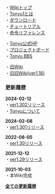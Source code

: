 ・[Wikiトップ](./)  
・[Tonyu1とは](./about)  
・[ダウンロード](./download)  
・[チュートリアル](./tutorial)  
・[命令リファレンス](./reference)  

・[Tonyu公式HP](https://www.tonyu.jp/)  
・[プロジェクトボード](https://www.tonyu.jp/project/top.cgi)  
・[Tonyu BBS](http://www.tonyu.jp/joyful/joyful.cgi)  

・[旧Wiki](http://hoge1e3.sakura.ne.jp/tonyu/wiki/)  
・[旧旧Wiki(ver1.18)](./ver118/html/Tonyu%20System.html)  

### 更新履歴

**2024-02-12**  
・[ver1.302リリース](./download)  
・[Tonyuについて](./about2)  

**2024-02-08**  
・[ver1.301リリース](./download)  

**2022-08-05**  
・[ver1.30リリース](./download)  

**2021-12-12**  
・[ver1.29リリース](./download)  

**2021-10-03**  
・本Wiki完成  

**[全ての更新履歴](./update-history)**  

